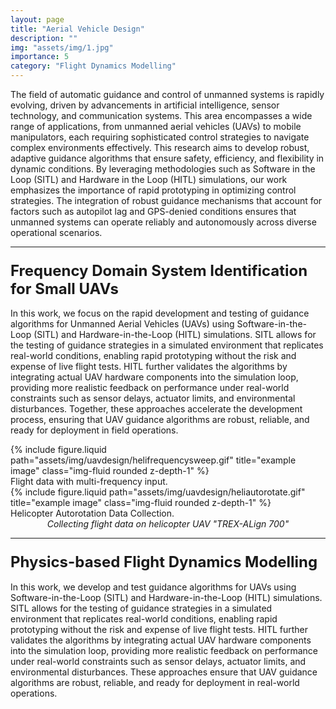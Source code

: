 ```yaml
---
layout: page
title: "Aerial Vehicle Design"
description: ""
img: "assets/img/1.jpg"
importance: 5
category: "Flight Dynamics Modelling"
---
```


The field of automatic guidance and control of unmanned systems is rapidly evolving, driven by advancements in artificial intelligence, sensor technology, and communication systems. This area encompasses a wide range of applications, from unmanned aerial vehicles (UAVs) to mobile manipulators, each requiring sophisticated control strategies to navigate complex environments effectively. This research aims to develop robust, adaptive guidance algorithms that ensure safety, efficiency, and flexibility in dynamic conditions. By leveraging methodologies such as Software in the Loop (SITL) and Hardware in the Loop (HITL) simulations, our work emphasizes the importance of rapid prototyping in optimizing control strategies. The integration of robust guidance mechanisms that account for factors such as autopilot lag and GPS-denied conditions ensures that unmanned systems can operate reliably and autonomously across diverse operational scenarios.

<hr> <!-- Adding a line to separate sections -->

### <span style="font-weight: bold; font-size: 24px;">Frequency Domain System Identification for Small UAVs</span>

In this work, we focus on the rapid development and testing of guidance algorithms for Unmanned Aerial Vehicles (UAVs) using Software-in-the-Loop (SITL) and Hardware-in-the-Loop (HITL) simulations. SITL allows for the testing of guidance strategies in a simulated environment that replicates real-world conditions, enabling rapid prototyping without the risk and expense of live flight tests. HITL further validates the algorithms by integrating actual UAV hardware components into the simulation loop, providing more realistic feedback on performance under real-world constraints such as sensor delays, actuator limits, and environmental disturbances. Together, these approaches accelerate the development process, ensuring that UAV guidance algorithms are robust, reliable, and ready for deployment in field operations.

<div class="row justify-content-sm-center">
    <div class="col-sm-6 mt-3 mt-md-0">
        {% include figure.liquid path="assets/img/uavdesign/helifrequencysweep.gif" title="example image" class="img-fluid rounded z-depth-1" %}
        <div class="caption">
            Flight data with multi-frequency input.
        </div>
    </div>
    <div class="col-sm-6 mt-3 mt-md-0">
        {% include figure.liquid path="assets/img/uavdesign/heliautorotate.gif" title="example image" class="img-fluid rounded z-depth-1" %}
        <div class="caption">
            Helicopter Autorotation Data Collection.
        </div>
    </div>
</div>
<div class="caption" style="font-style: italic; font-size: 14px; text-align: center;">
    Collecting flight data on helicopter UAV "TREX-ALign 700"
</div>

<hr> <!-- Adding a line to separate sections -->

### <span style="font-weight: bold; font-size: 24px;">Physics-based Flight Dynamics Modelling</span>

In this work, we develop and test guidance algorithms for UAVs using Software-in-the-Loop (SITL) and Hardware-in-the-Loop (HITL) simulations. SITL allows for the testing of guidance strategies in a simulated environment that replicates real-world conditions, enabling rapid prototyping without the risk and expense of live flight tests. HITL further validates the algorithms by integrating actual UAV hardware components into the simulation loop, providing more realistic feedback on performance under real-world constraints such as sensor delays, actuator limits, and environmental disturbances. These approaches ensure that UAV guidance algorithms are robust, reliable, and ready for deployment in real-world operations.
